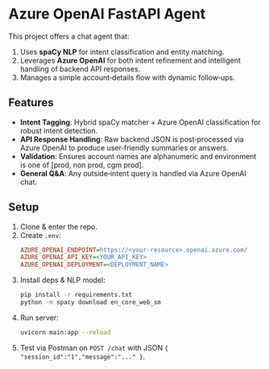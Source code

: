 # Azure OpenAI FastAPI Agent

This project offers a chat agent that:

1. Uses **spaCy NLP** for intent classification and entity matching.
2. Leverages **Azure OpenAI** for both intent refinement and intelligent handling of backend API responses.
3. Manages a simple account‑details flow with dynamic follow‑ups.

## Features
- **Intent Tagging**: Hybrid spaCy matcher + Azure OpenAI classification for robust intent detection.
- **API Response Handling**: Raw backend JSON is post‑processed via Azure OpenAI to produce user‑friendly summaries or answers.
- **Validation**: Ensures account names are alphanumeric and environment is one of [prod, non prod, cgm prod].
- **General Q&A**: Any outside‑intent query is handled via Azure OpenAI chat.

## Setup
1. Clone & enter the repo.
2. Create `.env`:
   ```ini
   AZURE_OPENAI_ENDPOINT=https://<your-resource>.openai.azure.com/
   AZURE_OPENAI_API_KEY=<YOUR_API_KEY>
   AZURE_OPENAI_DEPLOYMENT=<DEPLOYMENT_NAME>
   ```
3. Install deps & NLP model:
   ```bash
   pip install -r requirements.txt
   python -m spacy download en_core_web_sm
   ```
4. Run server:
   ```bash
   uvicorn main:app --reload
   ```
5. Test via Postman on `POST /chat` with JSON `{ "session_id":"1","message":"..." }`.
